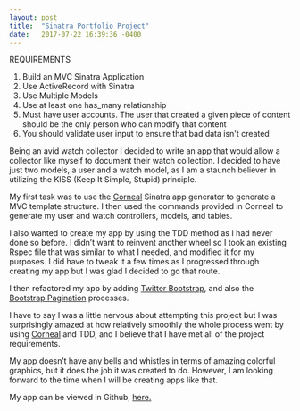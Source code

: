 ```yaml
---
layout: post
title:  "Sinatra Portfolio Project"
date:   2017-07-22 16:39:36 -0400
---
```



REQUIREMENTS

1.	Build an MVC Sinatra Application
2.	Use ActiveRecord with Sinatra
3.	Use Multiple Models
4.	Use at least one has_many relationship
5.	Must have user accounts. The user that created a given piece of content should be the only person who can modify that content
6.	You should validate user input to ensure that bad data isn't created

Being an avid watch collector I decided to write an app that would allow a collector like myself to document their watch collection.  I decided to have just two models, a user and a watch model, as I am a staunch believer in utilizing the KISS (Keep It Simple, Stupid) principle.

My first task was to use the [Corneal](https://github.com/thebrianemory/corneal) Sinatra app generator to generate a MVC template structure. I then used the commands provided in Corneal to generate my user and watch controllers, models, and tables.

I also wanted to create my app by using the TDD method as I had never done so before.  I didn’t want to reinvent another wheel so I took an existing Rspec file that was similar to what I needed, and modified it for my purposes. I did have to tweak it a few times as I progressed through creating my app but I was glad I decided to go that route.

I then refactored my app by adding [Twitter Bootstrap](https://getbootstrap.com/), and also the [Bootstrap Pagination](https://github.com/bootstrap-ruby/will_paginate-bootstrap) processes.

I have to say I was a little nervous about attempting this project but I was surprisingly amazed at how relatively smoothly the whole process went by using [Corneal](https://github.com/thebrianemory/corneal) and TDD, and I believe that I have met all of the project requirements.

My app doesn’t have any bells and whistles in terms of amazing colorful graphics, but it does the job it was created to do.  However, I am looking forward to the time when I will be creating apps like that.

My app can be viewed in Github, [here.](https://github.com/terryblue99/watch_collection)
